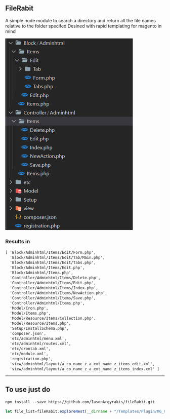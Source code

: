 ## FileRabit

A simple node module to search a directory and return all the file names relative to the folder specifed
Desined with rapid templating for magento in mind

![example_dir](example_Dir_of_magento.png)

### Results in

```
[ 'Block/Adminhtml/Items/Edit/Form.php',
  'Block/Adminhtml/Items/Edit/Tab/Main.php',
  'Block/Adminhtml/Items/Edit/Tabs.php',
  'Block/Adminhtml/Items/Edit.php',
  'Block/Adminhtml/Items.php',
  'Controller/Adminhtml/Items/Delete.php',
  'Controller/Adminhtml/Items/Edit.php',
  'Controller/Adminhtml/Items/Index.php',
  'Controller/Adminhtml/Items/NewAction.php',
  'Controller/Adminhtml/Items/Save.php',
  'Controller/Adminhtml/Items.php',
  'Model/Cron.php',
  'Model/Items.php',
  'Model/Resource/Items/Collection.php',
  'Model/Resource/Items.php',
  'Setup/InstallSchema.php',
  'composer.json',
  'etc/adminhtml/menu.xml',
  'etc/adminhtml/routes.xml',
  'etc/crontab.xml',
  'etc/module.xml',
  'registration.php',
  'view/adminhtml/layout/a_co_name_z_a_ext_name_z_items_edit.xml',
  'view/adminhtml/layout/a_co_name_z_a_ext_name_z_items_index.xml' ]

```
---

## To use just do  

```npm install --save https://github.com/IasonArgyrakis/fileRabit.git ```

``` js
let file_list=fileRabit.exploreNest(__dirname + "/Templates/Plugin/MG_CLI/plug-in-name/"); 
```
